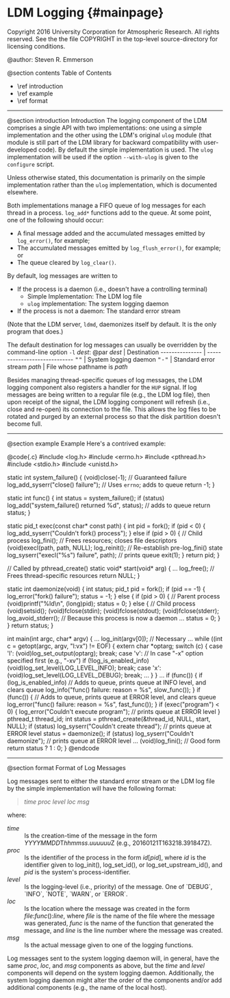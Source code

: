 LDM Logging             {#mainpage}
===========

Copyright 2016 University Corporation for Atmospheric Research. All rights
reserved. See the the file COPYRIGHT in the top-level source-directory for
licensing conditions.

@author: Steven R. Emmerson

@section contents Table of Contents
- \ref introduction
- \ref example
- \ref format

<hr>

@section introduction Introduction
The logging component of the LDM comprises a single API
with two implementations: one using a simple implementation and the other
using the LDM's original `ulog` module (that module is still part of the LDM
library for backward compatibility with user-developed code). By default the
simple implementation is used. The `ulog` implementation will be used if the
option `--with-ulog` is given to the `configure` script.

Unless otherwise stated, this documentation is primarily on the simple
implementation rather than the `ulog` implementation, which is documented
elsewhere.

Both implementations manage a FIFO queue of log messages for each thread in a
process. `log_add*` functions add to the queue. At some point, one of the
following should occur:
  - A final message added and the accumulated messages emitted by
    `log_error()`, for example;
  - The accumulated messages emitted by `log_flush_error()`, for example;
    or
  - The queue cleared by `log_clear()`.

By default, log messages are written to
  - If the process is a daemon (i.e., doesn't have a controlling terminal)
    - Simple Implementation: The LDM log file
    - `ulog` implementation: The system logging daemon
  - If the process is not a daemon: The standard error stream

(Note that the LDM server, `ldmd`, daemonizes itself by default. It is the
only program that does.)

The default destination for log messages can usually be overridden by the
command-line option `-l` _dest_:
@par
<em>dest</em>   | Destination
--------------- | -----------------------------
<tt>""</tt>     | System logging daemon
<tt>"-"</tt>    | Standard error stream
<em>path</em>   | File whose pathname is _path_

Besides managing thread-specific queues of log messages, the LDM logging
component also registers a handler for the `HUP` signal. If log messages are
being written to a regular file (e.g., the LDM log file), then upon receipt of
the signal, the LDM logging component will refresh (i.e., close and re-open) its
connection to the file. This allows the log files to be rotated and purged by an
external process so that the disk partition doesn't become full.

---------------

@section example Example
Here's a contrived example:

@code{.c}
#include <log.h>
#include <errno.h>
#include <pthread.h>
#include <stdio.h>
#include <unistd.h>

static int system_failure()
{
    (void)close(-1); // Guaranteed failure
    log_add_syserr("close() failure"); // Uses `errno`; adds to queue
    return -1;
}

static int func()
{
    int status = system_failure();
    if (status)
        log_add("system_failure() returned %d", status); // adds to queue
    return status;
}

static pid_t exec(const char* const path)
{
    int pid = fork();
    if (pid < 0) {
        log_add_syserr("Couldn't fork() process");
    }
    else if (pid > 0) {
        // Child process
        log_fini(); // Frees resources; closes file descriptors
        (void)execl(path, path, NULL);
        log_reinit(); // Re-establish pre-log_fini() state
        log_syserr("execl(\"%s\") failure", path); // prints queue
        exit(1);
    }
    return pid;
}

// Called by pthread_create()
static void* start(void* arg)
{
    ...
    log_free(); // Frees thread-specific resources
    return NULL;
}

static int daemonize(void)
{
    int   status;
    pid_t pid = fork();
    if (pid == -1) {
        log_error("fork() failure");
        status = -1;
    }
    else {
        if (pid > 0) {
            // Parent process
            (void)printf("%ld\n", (long)pid);
            status = 0;
        }
        else {
            // Child process
            (void)setsid();
            (void)fclose(stdin);
            (void)fclose(stdout);
            (void)fclose(stderr);
            log_avoid_stderr(); // Because this process is now a daemon
            ...
            status = 0;
        }
    }
    return status;
}

int main(int argc, char* argv)
{
    ...
    log_init(argv[0]); // Necessary
    ...
    while ((int c = getopt(argc, argv, "l:vx") != EOF) {
        extern char *optarg;
        switch (c) {
            case 'l':
                 (void)log_set_output(optarg);
                 break;
            case 'v':
                 // In case "-x" option specified first (e.g., "-xv")
                 if (!log_is_enabled_info)
                     (void)log_set_level(LOG_LEVEL_INFO);
                 break;
            case 'x':
                 (void)log_set_level(LOG_LEVEL_DEBUG);
                 break;
            ...
        }
    }
    ...
    if (func()) {
        if (log_is_enabled_info)
            // Adds to queue, prints queue at INFO level, and clears queue
            log_info("func() failure: reason = %s", slow_func());
    }
    if (func()) {
        // Adds to queue, prints queue at ERROR level, and clears queue
        log_error("func() failure: reason = %s", fast_func());
    }
    if (exec("program") < 0) {
        log_error("Couldn't execute program"); // prints queue at ERROR level
    }
    pthread_t thread_id;
    int       status = pthread_create(&thread_id, NULL, start, NULL);
    if (status)
        log_syserr("Couldn't create thread"); // prints queue at ERROR level
    status = daemonize();
    if (status)
        log_syserr("Couldn't daemonize"); // prints queue at ERROR level
    ...
    (void)log_fini(); // Good form
    return status ? 1 : 0;
}
@endcode

<hr>

@section format Format of Log Messages

Log messages sent to either the standard error stream or the LDM log file by
the simple implementation will have the following format:

> _time_ _proc_ _level_ _loc_ _msg_

where:
<dl>
<dt><em>time</em> <dd>Is the creation-time of the message in the form
    <em>YYYYMMDD</em>T<em>hhmmss</em>.<em>uuuuuu</em>Z
    (e.g., 20160121T163218.391847Z).
<dt><em>proc</em> <dd>Is the identifier of the process in the form
    <em>id</em>[<em>pid</em>], where <em>id</em> is the identifier given to
    log_init(), log_set_id(), or log_set_upstream_id(), and <em>pid</em> is the
    system's process-identifier.
<dt><em>level</em> <dd>Is the logging-level (i.e., priority) of the message. One
    of `DEBUG`, `INFO`, `NOTE`, `WARN`, or `ERROR`.
<dt><em>loc</em> <dd>Is the location where the message was created in the form
    <em>file</em>:<em>func</em>():<em>line</em>, where <em>file</em> is the name
    of the file where the message was generated, <em>func</em> is the name of
    the function that generated the message, and <em>line</em> is the line
    number where the message was created.
<dt><em>msg</em></dt>  <dd>Is the actual message given to one of the logging
    functions.</dd>
</dl>

Log messages sent to the system logging daemon will, in general, have the same
_proc_, _loc_, and _msg_ components as above, but the _time_ and _level_ 
components will depend on the system logging daemon. Additionally, the system
logging daemon might alter the order of the components and/or add additional
components (e.g., the name of the local host).
